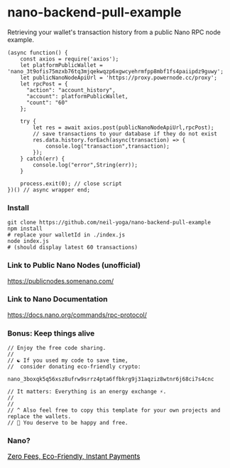 # nano-backend-pull-example
Retrieving your wallet's transaction history from a public Nano RPC node example.

```
(async function() { 
    const axios = require('axios');
    let platformPublicWallet = 'nano_3t9ofis75mzxb76tq3mjqekwqzp6xgwcyehrmfpp8mbf1fs4paiipdz9guwy';
    let publicNanoNodeApiUrl = 'https://proxy.powernode.cc/proxy';
    let rpcPost = {
      "action": "account_history",
      "account": platformPublicWallet,
      "count": "60"
    };

    try {
        let res = await axios.post(publicNanoNodeApiUrl,rpcPost);
        // save transactions to your database if they do not exist
        res.data.history.forEach(async(transaction) => {
            console.log("transaction",transaction); 
        });
    } catch(err) {
        console.log("error",String(err)); 
    }

    process.exit(0); // close script
})() // async wrapper end;
```

### Install
```
git clone https://github.com/neil-yoga/nano-backend-pull-example
npm install
# replace your walletId in ./index.js
node index.js
# (should display latest 60 transactions)
```

### Link to Public Nano Nodes (unofficial)
https://publicnodes.somenano.com/

### Link to Nano Documentation
https://docs.nano.org/commands/rpc-protocol/

### Bonus: Keep things alive
```
// Enjoy the free code sharing. 
//
// ☯️ If you used my code to save time,
//  consider donating eco-friendly crypto:
```

```
nano_3boxqk5q56xsz8ufrw9srrz4pta6ffbkrg9j31aqziz8wtnr6j68ci7s4cnc
```

```
// It matters: Everything is an energy exchange ⚡.
//
//
// ^ Also feel free to copy this template for your own projects and replace the wallets.
// 🙏 You deserve to be happy and free.
```

### Nano?
<a style="color:black;font-size:15px;" href="https://nano.org">Zero Fees, Eco-Friendly, Instant Payments</a>


